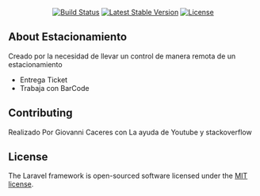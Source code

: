 

<p align="center">
<a href="https://travis-ci.org/laravel/framework"><img src="https://travis-ci.org/laravel/framework.svg" alt="Build Status"></a>
<a href="https://packagist.org/packages/laravel/framework"><img src="https://poser.pugx.org/laravel/framework/v/stable.svg" alt="Latest Stable Version"></a>
<a href="https://packagist.org/packages/laravel/framework"><img src="https://poser.pugx.org/laravel/framework/license.svg" alt="License"></a>
</p>

## About Estacionamiento

Creado por la necesidad de llevar un control de manera remota de un estacionamiento

- Entrega Ticket
- Trabaja con BarCode

## Contributing

Realizado Por Giovanni Caceres con La ayuda de Youtube y stackoverflow


## License

The Laravel framework is open-sourced software licensed under the [MIT license](http://opensource.org/licenses/MIT).
